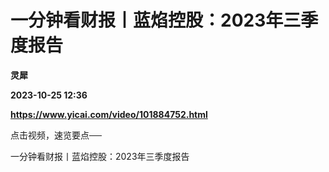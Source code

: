 # 一分钟看财报丨蓝焰控股：2023年三季度报告
**灵犀**

**2023-10-25 12:36**

**https://www.yicai.com/video/101884752.html**

点击视频，速览要点──

一分钟看财报丨蓝焰控股：2023年三季度报告